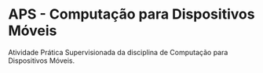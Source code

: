 # APS - Computação para Dispositivos Móveis

Atividade Prática Supervisionada da disciplina de Computação para Dispositivos Móveis.
